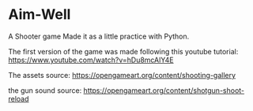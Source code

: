 # Aim-Well
A Shooter game
Made it as a little practice with Python.

The first version of the game was made following this youtube tutorial: https://www.youtube.com/watch?v=hDu8mcAlY4E

The assets source: https://opengameart.org/content/shooting-gallery


the gun sound source: https://opengameart.org/content/shotgun-shoot-reload
